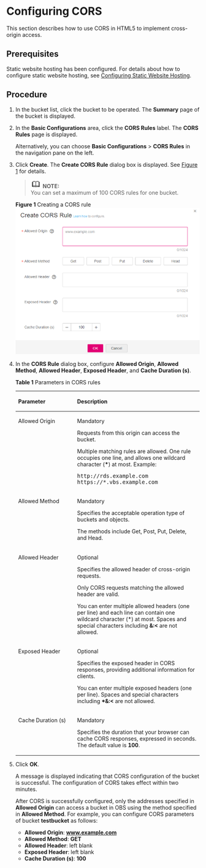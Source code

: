 # Configuring CORS<a name="en-us_topic_0066036542"></a>

This section describes how to use CORS in HTML5 to implement cross-origin access.

## Prerequisites<a name="section48948668114148"></a>

Static website hosting has been configured. For details about how to configure static website hosting, see  [Configuring Static Website Hosting](configuring-static-website-hosting.md).

## Procedure<a name="section54298028"></a>

1.  In the bucket list, click the bucket to be operated. The  **Summary**  page of the bucket is displayed.
2.  In the  **Basic Configurations**  area, click the  **CORS Rules**  label. The  **CORS Rules**  page is displayed.

    Alternatively, you can choose  **Basic Configurations**  \>  **CORS Rules**  in the navigation pane on the left.

3.  Click  **Create**. The  **Create CORS Rule**  dialog box is displayed. See  [Figure 1](#fig2425430173411)  for details.

    >![](public_sys-resources/icon-note.gif) **NOTE:**   
    >You can set a maximum of 100 CORS rules for one bucket.  

    **Figure  1**  Creating a CORS rule<a name="fig2425430173411"></a>  
    ![](figures/creating-a-cors-rule.png "creating-a-cors-rule")

4.  In the  **CORS Rule**  dialog box, configure  **Allowed Origin**,  **Allowed Method**,  **Allowed Header**,  **Exposed Header**, and  **Cache Duration \(s\)**.

    **Table  1**  Parameters in CORS rules

    <a name="obs_console_0010_mmccppss_tab01"></a>
    <table><thead align="left"><tr id="row14261328"><th class="cellrowborder" valign="top" width="32%" id="mcps1.2.3.1.1"><p id="p14316908"><a name="p14316908"></a><a name="p14316908"></a>Parameter</p>
    </th>
    <th class="cellrowborder" valign="top" width="68%" id="mcps1.2.3.1.2"><p id="p18818860"><a name="p18818860"></a><a name="p18818860"></a>Description</p>
    </th>
    </tr>
    </thead>
    <tbody><tr id="row47932664"><td class="cellrowborder" valign="top" width="32%" headers="mcps1.2.3.1.1 "><p id="p57340601"><a name="p57340601"></a><a name="p57340601"></a>Allowed Origin</p>
    </td>
    <td class="cellrowborder" valign="top" width="68%" headers="mcps1.2.3.1.2 "><p id="p43172637202016"><a name="p43172637202016"></a><a name="p43172637202016"></a>Mandatory</p>
    <p id="p14077143"><a name="p14077143"></a><a name="p14077143"></a>Requests from this origin can access the bucket.</p>
    <p id="p59585428"><a name="p59585428"></a><a name="p59585428"></a>Multiple matching rules are allowed. One rule occupies one line, and allows one wildcard character (<strong id="b562579815151012"><a name="b562579815151012"></a><a name="b562579815151012"></a>*</strong>) at most. Example:</p>
    <pre class="screen" id="screen5755676013302"><a name="screen5755676013302"></a><a name="screen5755676013302"></a>http://rds.example.com
    https://*.vbs.example.com</pre>
    </td>
    </tr>
    <tr id="row18342472"><td class="cellrowborder" valign="top" width="32%" headers="mcps1.2.3.1.1 "><p id="p9345259"><a name="p9345259"></a><a name="p9345259"></a>Allowed Method</p>
    </td>
    <td class="cellrowborder" valign="top" width="68%" headers="mcps1.2.3.1.2 "><p id="p18768523"><a name="p18768523"></a><a name="p18768523"></a>Mandatory</p>
    <p id="p63231021153331"><a name="p63231021153331"></a><a name="p63231021153331"></a>Specifies the acceptable operation type of buckets and objects.</p>
    <p id="p59725833153419"><a name="p59725833153419"></a><a name="p59725833153419"></a>The methods include Get, Post, Put, Delete, and Head.</p>
    </td>
    </tr>
    <tr id="row34698981"><td class="cellrowborder" valign="top" width="32%" headers="mcps1.2.3.1.1 "><p id="p59154058"><a name="p59154058"></a><a name="p59154058"></a>Allowed Header</p>
    </td>
    <td class="cellrowborder" valign="top" width="68%" headers="mcps1.2.3.1.2 "><p id="p6976477153727"><a name="p6976477153727"></a><a name="p6976477153727"></a>Optional</p>
    <p id="p58393322153740"><a name="p58393322153740"></a><a name="p58393322153740"></a>Specifies the allowed header of cross-origin requests.</p>
    <p id="p2773754710645"><a name="p2773754710645"></a><a name="p2773754710645"></a>Only CORS requests matching the allowed header are valid.</p>
    <p id="p5132822810315"><a name="p5132822810315"></a><a name="p5132822810315"></a>You can enter multiple allowed headers (one per line) and each line can contain one wildcard character (*) at most. Spaces and special characters including <strong id="b648117133820"><a name="b648117133820"></a><a name="b648117133820"></a>&amp;:&lt;</strong> are not allowed.</p>
    </td>
    </tr>
    <tr id="row19218446"><td class="cellrowborder" valign="top" width="32%" headers="mcps1.2.3.1.1 "><p id="p13190333"><a name="p13190333"></a><a name="p13190333"></a>Exposed Header</p>
    </td>
    <td class="cellrowborder" valign="top" width="68%" headers="mcps1.2.3.1.2 "><p id="p32426730153840"><a name="p32426730153840"></a><a name="p32426730153840"></a>Optional</p>
    <p id="p309847910721"><a name="p309847910721"></a><a name="p309847910721"></a>Specifies the exposed header in CORS responses, providing additional information for clients.</p>
    <p id="p162724431079"><a name="p162724431079"></a><a name="p162724431079"></a>You can enter multiple exposed headers (one per line). Spaces and special characters including <strong id="b5125223280"><a name="b5125223280"></a><a name="b5125223280"></a>*&amp;:&lt;</strong> are not allowed.</p>
    </td>
    </tr>
    <tr id="row38454973"><td class="cellrowborder" valign="top" width="32%" headers="mcps1.2.3.1.1 "><p id="p27845085"><a name="p27845085"></a><a name="p27845085"></a>Cache Duration (s)</p>
    </td>
    <td class="cellrowborder" valign="top" width="68%" headers="mcps1.2.3.1.2 "><p id="p5186476154032"><a name="p5186476154032"></a><a name="p5186476154032"></a>Mandatory</p>
    <p id="p40859422"><a name="p40859422"></a><a name="p40859422"></a>Specifies the duration that your browser can cache CORS responses, expressed in seconds. The default value is <strong id="b1843720126201758"><a name="b1843720126201758"></a><a name="b1843720126201758"></a>100</strong>.</p>
    </td>
    </tr>
    </tbody>
    </table>

5.  Click  **OK**.

    A message is displayed indicating that CORS configuration of the bucket is successful. The configuration of CORS takes effect within two minutes.

    After CORS is successfully configured, only the addresses specified in  **Allowed Origin**  can access a bucket in OBS using the method specified in  **Allowed Method**. For example, you can configure CORS parameters of bucket  **testbucket**  as follows:

    -   **Allowed Origin**:  **www.example.com**
    -   **Allowed Method**:  **GET**
    -   **Allowed Header**: left blank
    -   **Exposed Header**: left blank
    -   **Cache Duration \(s\)**:  **100**


